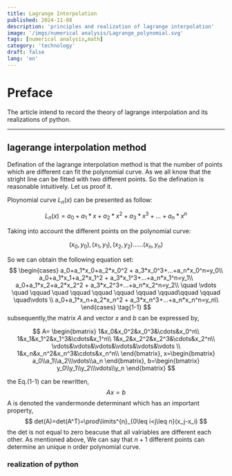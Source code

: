 ```yaml
---
title: Lagrange Interpolation
published: 2024-11-08
description: 'principles and realization of lagrange interpolation'
image: '/imgs/numerical analysis/Lagrange_polynomial.svg'
tags: [numerical analysis,math]
category: 'technology'
draft: false 
lang: 'en'
---
```

# Preface

The article intend to record the theory of lagrange interpolation and its realizations of python.

---

## lagerange interpolation method

Defination of the lagrange interpolation method is that the number of points which are different can fit the polynomial curve. As we all know that the stright line can be fitted with two different points. So the defination is reasonable intuitively. Let us proof it.

Ploynomial curve $L_n(x)$ can be presented as follow:

$$
L_n(x) = a_0+a_1*x+a_2*x^2 + a_3*x^3+...+a_n*x^n
$$

Taking into account the different points on the polynomial curve:

$$
(x_0,y_0),(x_1,y_1),(x_2,y_2)......(x_n,y_n)
$$

So we can obtain the following equation set:
$$
\begin{cases}
a_0+a_1*x_0+a_2*x_0^2 + a_3*x_0^3+...+a_n*x_0^n=y_0\\
a_0+a_1*x_1+a_2*x_1^2 + a_3*x_1^3+...+a_n*x_1^n=y_1\\
a_0+a_1*x_2+a_2*x_2^2 + a_3*x_2^3+...+a_n*x_2^n=y_2\\
\quad \vdots \quad \qquad \quad \qquad \qquad \qquad \qquad \qquad\qquad \qquad \quad\vdots  \\
a_0+a_1*x_n+a_2*x_n^2 + a_3*x_n^3+...+a_n*x_n^n=y_n\\
\end{cases}
\tag{1-1}
$$
subsequently,the matrix $A$ and vector $x$ and $b$ can be expressed by,

$$
A=
\begin{bmatrix}
1&x_0&x_0^2&x_0^3&\cdots&x_0^n\\
1&x_1&x_1^2&x_1^3&\cdots&x_1^n\\
1&x_2&x_2^2&x_2^3&\cdots&x_2^n\\
\vdots&\vdots&\vdots&\vdots&\vdots&\vdots \\
1&x_n&x_n^2&x_n^3&\cdots&x_n^n\\
\end{bmatrix},
x=\begin{bmatrix}
a_0\\a_1\\a_2\\\vdots\\a_n
\end{bmatrix},
b=\begin{bmatrix}
y_0\\y_1\\y_2\\\vdots\\y_n
\end{bmatrix}
$$

the Eq.(1-1) can be rewritten,
$$
Ax=b
$$
A is denoted the vandermonde determinant which has an important property,
$$ 
det(A)=det(A^T)=\prod\limits^{n}_{0\leq i<j\leq n}(x_j-x_i)
$$
the det is not equal to zero beacuse that all valriables are different each other. As mentioned above, We can say that $n+1$ 
different points can determine an unique n order polynomial curve.

### realization of python

